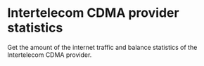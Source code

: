 Intertelecom CDMA provider statistics
=====================================

Get the amount of the internet traffic and balance statistics
of the Intertelecom CDMA provider.


